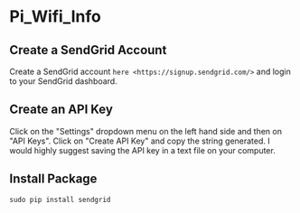 # Pi_Wifi_Info

Create a SendGrid Account
-------------------------

Create a SendGrid account `here <https://signup.sendgrid.com/>` and login to your SendGrid dashboard.

Create an API Key
-----------------

Click on the "Settings" dropdown menu on the left hand side and then on "API Keys". Click on "Create API Key" and copy the string generated. I would highly suggest saving the API key in a text file on your computer.

Install Package
---------------

    sudo pip install sendgrid

